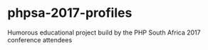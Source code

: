 # phpsa-2017-profiles
Humorous educational project build by the PHP South Africa 2017 conference attendees

